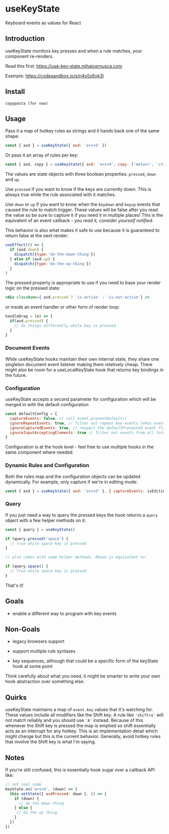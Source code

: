 # useKeyState

Keyboard events as values for React

## Introduction

useKeyState monitors key presses and when a rule matches, your component re-renders.

Read this first: https://use-key-state.mihaicernusca.com

Example: https://codesandbox.io/s/n4o5z6yk3l

## Install

```text
copypasta (for now)
```

## Usage

Pass it a map of hotkey rules as strings and it hands back one of the same shape:

```javascript
const { asd } = useKeyState({ asd: 'a+s+d' })
```

Or pass it an array of rules per key:

```javascript
const { asd, copy } = useKeyState({ asd: 'a+s+d', copy: ['meta+c', 'ctrl+c'] })
```

The values are state objects with three boolean properties: `pressed`, `down` and `up`.

Use `pressed` if you want to know if the keys are currently down. This is always true while the rule associated with it matches.

Use `down` or `up` if you want to know when the `keydown` and `keyup` events that caused the rule to match trigger. These values will be false after you read the value so be sure to capture it if you need it in multiple places! This is the equivalent of an event callback - *you read it, consider yourself notified.*

This behavior is also what makes it safe to use because it is guaranteed to return false at the next render:

```javascript
useEffect(() => {
  if (asd.down) {
    dispatch({type:'do-the-down-thing'})
  } else if (asd.up) {
    dispatch({type:'do-the-up-thing'})
  }
)
```

The pressed property is appropriate to use if you need to base your render logic on the pressed state:

```jsx
<div className={ asd.pressed ? 'is-active' : 'is-not-active'} />
```

or inside an event handler or other form of render loop:

```javascript
handleDrag = (e) => {
  if(asd.pressed) {
    // do things differently while key is pressed
  }
}
```

### Document Events 

While useKeyState hooks maintain their own internal state, they share one singleton document event listener making them relatively cheap. There might also be room for a useLocalKeyState hook that returns key bindings in the future.

### Configuration

useKeyState accepts a second parameter for configuration which will be merged in with the default configuration

```javascript
const defaultConfig = {
  captureEvents: false, // call event.preventDefault()
  ignoreRepeatEvents: true, // filter out repeat key events (whos event.repeat property is true)
  ignoreCapturedEvents: true, // respect the defaultPrevented event flag
  ignoreInputAcceptingElements: true // filter out events from all forms of inputs
}
```

Configuration is at the hook level - feel free to use multiple hooks in the same component where needed.

### Dynamic Rules and Configuration

Both the rules map and the configuration objects can be updated dynamically. For example, only capture if we're in editing mode:

```javascript
const { asd } = useKeyState({ asd: 'a+s+d' }, { captureEvents: isEditing })
```

### Query

If you just need a way to query the pressed keys the hook returns a `query` object with a few helper methods on it:

```javascript
const { query } = useKeyState()

if (query.pressed('space') {
  // true while space key is pressed
}

// also comes with some helper methods. Above is equivalent to:

if (query.space() {
  // true while space key is pressed
}
```

That's it!


## Goals

- enable a different way to program with key events

## Non-Goals

- legacy browsers support

- support multiple rule syntaxes

- key sequences, although that could be a specific form of the keyState hook at some point


Think carefully about what you need, it might be smarter to write your own hook abstraction over something else.

## Quirks

useKeyState maintains a map of `event.key` values that it's watching for. These values include all modifiers like the Shift key. A rule like `'shift+a'` will not match reliably and you should use `'A'` instead. Because of this whenever the Shift key is pressed the map is emptied so shift essentially acts as an interrupt for any hotkey. This is an implementation detail which might change but this is the current behavior. Generally, avoid hotkey rules that involve the Shift key is what I'm saying.

## Notes

If you're still confused, this is essentially hook sugar over a callback API like: 

```javascript
// not real code
KeyState.on('a+s+d', (down) => {
  this.setState({ asdPressed: down }, () => {
    if (down) {
      // do the down thing
    } else {
     // do the up thing
    }
  })
})
```

